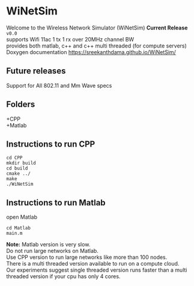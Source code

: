 # WiNetSim
Welcome to the Wireless Network Simulator (WiNetSim)
**Current Release**   `v0.0`    
supports Wifi 11ac 1 tx 1 rx over 20MHz channel BW   
provides both matlab, c++ and c++ multi threaded (for compute servers)   
Doxygen documentation https://sreekanthdama.github.io/WiNetSim/

## Future releases
Support for All 802.11 and Mm Wave specs

## Folders
+CPP  
+Matlab 


## Instructions to run CPP

`cd CPP`    
`mkdir build`   
`cd build`  
`cmake ../`     
`make`  
`./WiNetSim`


## Instructions to run Matlab
open Matlab

`cd Matlab`     
`main.m`

**Note:** Matlab version is very slow.    
Do not run large networks on Matlab.     
Use CPP version to run large networks like more than 100 nodes.     
There is a multi threaded version available to run on a compute cloud.      
Our experiments suggest single threaded version runs faster than a multi threaded version if your cpu has only 4 cores.
